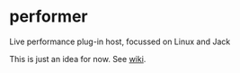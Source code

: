 # performer
Live performance plug-in host, focussed on Linux and Jack

This is just an idea for now. See [wiki](wiki).
